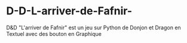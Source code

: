 # D-D-L-arriver-de-Fafnir-
D&amp;D "L'arriver de Fafnir" est un jeu sur Python de Donjon et Dragon en Textuel avec des bouton en Graphique
